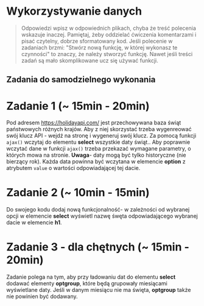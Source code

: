 # Wykorzystywanie danych

> Odpowiedzi wpisz w odpowiednich plikach, chyba że treść polecenia wskazuje inaczej.
Pamiętaj, żeby oddzielać ćwiczenia komentarzami i pisać czytelny, dobrze sformatowany kod.
Jeśli  polecenie w zadaniach brzmi: "Stwórz nową funkcję, w której wykonasz te czynności" to znaczy, że
należy stworzyć funkcję. Nawet jeśli treści zadań są mało skomplikowane
ucz się używać funkcji.


## Zadania do samodzielnego wykonania

# Zadanie 1 (~ 15min - 20min)

Pod adresem https://holidayapi.com/ jest przechowywana baza świąt państwowych różnych krajów.
Aby z niej skorzystać trzeba wygenreować swój klucz API - wejdź na stronę i wygeneruj swój klucz.
Za pomocą funkcji ```ajax()``` wczytaj do elementu **select** wszystkie daty świąt..
Aby poprawnie wczytać dane w funkcji ```ajax()``` trzeba przekazać wymagane parametry,
o których mowa na stronie. **Uwaga**- daty mogą być tylko historyczne (nie bierzący rok).
Każda data powinna być wczytana w elemencie **option** z atrybutem ```value``` o wartości odpowiadającej tej dacie.

# Zadanie 2 (~ 10min - 15min)

Do swojego kodu dodaj nową funkcjonalność- w zależności od wybranej opcji w elemencie **select**
wyświetl nazwę śwęta odpowiadającego wybranej dacie w elemencie **h1**.

# Zadanie 3 - dla chętnych (~ 15min - 20min)

Zadanie polega na tym, aby przy ładowaniu dat do elementu **select** dodawać elementy **optgroup**,
które będą grupowały miesiącami wyświetlane daty. Jeśli w danym miesiącu nie ma święta, **optgroup** także nie powinien być dodawany.
